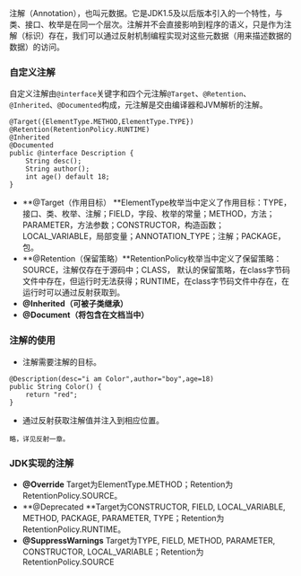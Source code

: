 注解（Annotation），也叫元数据。它是JDK1.5及以后版本引入的一个特性，与类、接口、枚举是在同一个层次。注解并不会直接影响到程序的语义，只是作为注解（标识）存在，我们可以通过反射机制编程实现对这些元数据（用来描述数据的数据）的访问。

### 自定义注解

自定义注解由`@interface`关键字和四个元注解`@Target`、`@Retention`、`@Inherited`、`@Documented`构成，元注解是交由编译器和JVM解析的注解。

```
@Target({ElementType.METHOD,ElementType.TYPE})
@Retention(RetentionPolicy.RUNTIME)
@Inherited
@Documented
public @interface Description {
    String desc();
    String author();
    int age() default 18;
}
```

* **@Target（作用目标） **ElementType枚举当中定义了作用目标：TYPE，接口、类、枚举、注解；FIELD，字段、枚举的常量；METHOD，方法；PARAMETER，方法参数；CONSTRUCTOR，构造函数；LOCAL\_VARIABLE，局部变量；ANNOTATION\_TYPE；注解；PACKAGE，包。
* **@Retention（保留策略）**RetentionPolicy枚举当中定义了保留策略：SOURCE，注解仅存在于源码中；CLASS， 默认的保留策略，在class字节码文件中存在，但运行时无法获得；RUNTIME，在class字节码文件中存在，在运行时可以通过反射获取到。
* **@Inherited（可被子类继承）**
* **@Document（将包含在文档当中）**

### 注解的使用

* 注解需要注解的目标。

```
@Description(desc="i am Color",author="boy",age=18)
public String Color() {
    return "red";
}
```

* 通过反射获取注解值并注入到相应位置。

```
略，详见反射一章。
```

### JDK实现的注解

* **@Override** Target为ElementType.METHOD；Retention为RetentionPolicy.SOURCE。
* **@Deprecated **Target为CONSTRUCTOR, FIELD, LOCAL\_VARIABLE, METHOD, PACKAGE, PARAMETER, TYPE；Retention为RetentionPolicy.RUNTIME。
* **@SuppressWarnings**   Target为TYPE, FIELD, METHOD, PARAMETER, CONSTRUCTOR, LOCAL\_VARIABLE；Retention为RetentionPolicy.SOURCE



